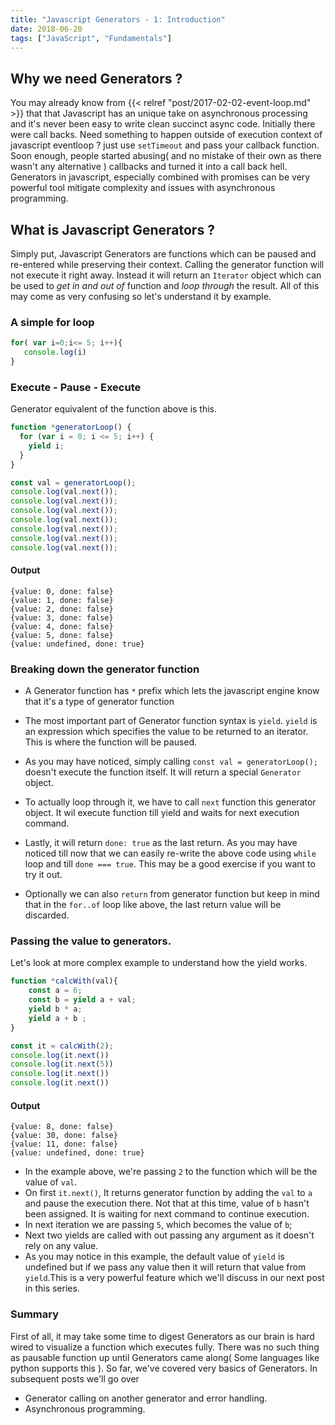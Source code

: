 ```yaml
---
title: "Javascript Generators - 1: Introduction"
date: 2018-06-20
tags: ["JavaScript", "Fundamentals"]
---
```


## Why we need Generators ?
You may already know from {{< relref "post/2017-02-02-event-loop.md" >}} that that Javascript has an unique take on asynchronous processing and it's never been easy to write clean succinct async code. Initially there were call backs. Need something to happen outside of execution context of javascript eventloop ?  just use `setTimeout` and pass your callback function. Soon enough, people started abusing( and no mistake of their own as there wasn't any alternative ) callbacks and turned it into a call back hell. Generators in javascript, especially combined with promises can be very powerful tool mitigate complexity and issues with asynchronous programming.

## What is Javascript Generators ?
Simply put, Javascript Generators are functions which can be paused and re-entered while preserving their context. Calling the generator function will not execute it right away. Instead it will return an `Iterator` object which can be used to *get in and out of* function and *loop through* the result. All of this may come as very confusing so let's understand it by example. 

### A simple for loop
```javascript
for( var i=0;i<= 5; i++){
   console.log(i)
}
```

### Execute - Pause - Execute
Generator equivalent of the function above is this.
```javascript
function *generatorLoop() {
  for (var i = 0; i <= 5; i++) {
    yield i;
  }
}

const val = generatorLoop();
console.log(val.next());
console.log(val.next());
console.log(val.next());
console.log(val.next());
console.log(val.next());
console.log(val.next());
console.log(val.next());

```

#### Output
```console
{value: 0, done: false}
{value: 1, done: false}
{value: 2, done: false}
{value: 3, done: false}
{value: 4, done: false}
{value: 5, done: false}
{value: undefined, done: true}
```

### Breaking down the generator function

* A Generator function has `*` prefix which lets the javascript engine know that it's a type of generator function

* The most important part of Generator function syntax  is `yield`. `yield` is an expression which specifies the value to be returned to an iterator. This is where the function will be paused. 

* As you may have noticed, simply calling `const val = generatorLoop();` doesn't execute the function itself. It will return a special `Generator` object. 

* To actually loop through it, we have to call `next` function this generator object. It wil execute function till yield and waits for next execution command.

* Lastly, it will return `done: true` as the last return. As you may have noticed till now that we can easily re-write the above code using `while` loop and till `done === true`. This may be a good exercise if you want to try it out.

* Optionally we can also `return` from generator function but keep in mind that in the `for..of` loop like above, the last return value will be discarded.

### Passing the value to generators.

Let's look at more complex example to understand how the yield works. 

```Javascript
function *calcWith(val){
	const a = 6;
	const b = yield a + val;
	yield b * a;
    yield a + b ;
}

const it = calcWith(2);
console.log(it.next())
console.log(it.next(5))
console.log(it.next())
console.log(it.next())

```

#### Output

```Console
{value: 8, done: false}
{value: 30, done: false}
{value: 11, done: false}
{value: undefined, done: true}
```
* In the example above, we're passing `2` to the function which will be the value of `val`.
* On first `it.next()`, It returns generator function by adding the `val` to `a` and pause the execution there. Not that at this time, value of `b` hasn't been assigned. It is waiting for next command to continue execution. 
* In next iteration we are passing `5`, which becomes the value of `b`;
* Next two yields are called with out passing any argument as it doesn't rely on any value. 
* As you may notice in this example, the default value of `yield` is undefined but if we pass any value then it will return that value from `yield`.This is a very powerful feature which we'll discuss in our next post in this series.

### Summary
First of all, it may take some time to digest Generators as our brain is hard wired to visualize a function which executes fully. There was no such thing as pausable function up until Generators came along( Some languages like python supports this ). So far, we've covered very basics of Generators. In subsequent posts we'll go over 
* Generator calling on another generator and error handling. 
* Asynchronous programming.